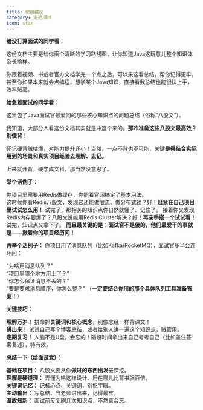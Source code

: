 ```yaml
---
title: 使用建议
category: 走近项目
icon: star
---
```


**给没打算面试的同学看：**

这份文档主要是给你画个清晰的学习路线图，让你知道Java这玩意儿整个知识体系长啥样。

你跟着视频、书或者官方文档学完一个点之后，可以来这看总结，帮你记得更牢。
甚至你如果本来就会点编程，想学某个Java知识，直接看我总结也能很快上手，效率贼高。

**给急着面试的同学看：**

这里包了Java面试官最爱问的那些核心知识点的问题总结（俗称“八股文”）。  

我知道，大部分人看这份文档其实就是冲这个来的。**那咋准备这些八股文最高效？别傻背！**  

死记硬背贼枯燥，对能力提升还小！当然，一点不背也不可能，关键**是得结合实际用到的场景和真实项目经验去理解、去记。**  

上来就开背，硬学成文科，那当然没意思了。  

**举个活例子：**  

你项目里需要用Redis做缓存，你照着官网搞定了基本用法。  
这时候你看Redis八股文，发现它还能做限流、做分布式锁？好！**赶紧在自己项目里试试怎么用！** 试完了，那相关的知识点你自然就懂了、记住了。
接着你又发现Redis内存要爆了？八股文说能用Redis Cluster解决？好！**再亲手搭一个试试看！** 试完，知识点又拿下了。
**而且最关键的是：面试官不是傻的，他们最爱干的事就是——揪着你的项目经历问！**

**再举个活例子：** 你项目用了消息队列（比如Kafka/RocketMQ），面试官多半会连环问：  


“为啥用消息队列？”  
“项目里哪个地方用上了？”  
“你怎么保证消息不丢的？”  
“要是要求消息顺序，你怎么整？” （**一定要结合你用的那个具体队列工具准备答案！**）  

**关键技巧：**  

**理解万岁！** 拼命抓**关键词和核心概念**，别像念经一样背课文！  
**讲出来！** 试试自己写个博客总结，或者给别人讲一遍这个知识点，贼管用。  
**定期复习！** 人脑不是U盘，会忘的！隔段时间拿出来自己考考自己（比如盖住答案复述），特有效。  

**总结一下（给面试党）：**  

**基础在项目：** 八股文要从你**做过的东西出发**去深挖。  
**理解是硬道理：** 弄懂为啥这样设计、用在哪儿比背书强百倍。  
**关键词记忆：** 记核心点、关键词，别抠字眼。  
**主动输出：** 写总结、当老师讲出来，记得最牢。  
**温故知新：** 面试前反复刷几次知识点，不然真会忘。  